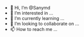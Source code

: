 - 👋 Hi, I’m @Sanymd
- 👀 I’m interested in ...
- 🌱 I’m currently learning ...
- 💞️ I’m looking to collaborate on ...
- 📫 How to reach me ...

<!---
Sanymd/Sanymd is a ✨ special ✨ repository because its `README.md` (this file) appears on your GitHub profile.
You can click the Preview link to take a look at your changes.
--->
